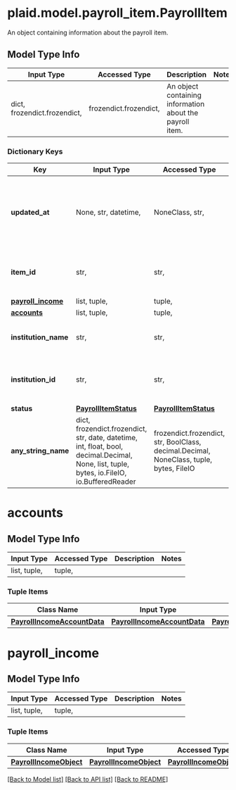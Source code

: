 # plaid.model.payroll_item.PayrollItem

An object containing information about the payroll item.

## Model Type Info
Input Type | Accessed Type | Description | Notes
------------ | ------------- | ------------- | -------------
dict, frozendict.frozendict,  | frozendict.frozendict,  | An object containing information about the payroll item. | 

### Dictionary Keys
Key | Input Type | Accessed Type | Description | Notes
------------ | ------------- | ------------- | ------------- | -------------
**updated_at** | None, str, datetime,  | NoneClass, str,  | Timestamp in [ISO 8601](https://wikipedia.org/wiki/ISO_8601) format (YYYY-MM-DDTHH:mm:ssZ) indicating the last time that the Item was updated. | value must conform to RFC-3339 date-time
**item_id** | str,  | str,  | The &#x60;item_id&#x60; of the Item associated with this webhook, warning, or error | 
**[payroll_income](#payroll_income)** | list, tuple,  | tuple,  |  | 
**[accounts](#accounts)** | list, tuple,  | tuple,  |  | 
**institution_name** | str,  | str,  | The name of the institution associated with the Item. | 
**institution_id** | str,  | str,  | The unique identifier of the institution associated with the Item. | 
**status** | [**PayrollItemStatus**](PayrollItemStatus.md) | [**PayrollItemStatus**](PayrollItemStatus.md) |  | 
**any_string_name** | dict, frozendict.frozendict, str, date, datetime, int, float, bool, decimal.Decimal, None, list, tuple, bytes, io.FileIO, io.BufferedReader | frozendict.frozendict, str, BoolClass, decimal.Decimal, NoneClass, tuple, bytes, FileIO | any string name can be used but the value must be the correct type | [optional]

# accounts

## Model Type Info
Input Type | Accessed Type | Description | Notes
------------ | ------------- | ------------- | -------------
list, tuple,  | tuple,  |  | 

### Tuple Items
Class Name | Input Type | Accessed Type | Description | Notes
------------- | ------------- | ------------- | ------------- | -------------
[**PayrollIncomeAccountData**](PayrollIncomeAccountData.md) | [**PayrollIncomeAccountData**](PayrollIncomeAccountData.md) | [**PayrollIncomeAccountData**](PayrollIncomeAccountData.md) |  | 

# payroll_income

## Model Type Info
Input Type | Accessed Type | Description | Notes
------------ | ------------- | ------------- | -------------
list, tuple,  | tuple,  |  | 

### Tuple Items
Class Name | Input Type | Accessed Type | Description | Notes
------------- | ------------- | ------------- | ------------- | -------------
[**PayrollIncomeObject**](PayrollIncomeObject.md) | [**PayrollIncomeObject**](PayrollIncomeObject.md) | [**PayrollIncomeObject**](PayrollIncomeObject.md) |  | 

[[Back to Model list]](../../README.md#documentation-for-models) [[Back to API list]](../../README.md#documentation-for-api-endpoints) [[Back to README]](../../README.md)

